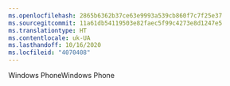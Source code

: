 ```yaml
---
ms.openlocfilehash: 2865b6362b37ce63e9993a539cb860f7c7f25e37
ms.sourcegitcommit: 11a61db54119503e82faec5f99c4273e8d1247e5
ms.translationtype: HT
ms.contentlocale: uk-UA
ms.lasthandoff: 10/16/2020
ms.locfileid: "4070408"
---
```

<span data-ttu-id="5fe27-101">Windows Phone</span><span class="sxs-lookup"><span data-stu-id="5fe27-101">Windows Phone</span></span>